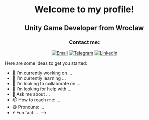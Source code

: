 # <p align="center">Welcome to my profile!</p>

## <p align="center">Unity Game Developer from Wroclaw</p>

### <p align="center">Contact me:</p>

<div align="center">

  [![Email](https://img.shields.io/badge/Email-Contact%20Me-red)](mailto:ваша_электронная_почта@example.com)
  [![Telegram](https://img.shields.io/badge/Telegram-Chat-blue)](https://t.me/Zi0on)
  [![LinkedIn](https://img.shields.io/badge/LinkedIn-Profile-blue)](ссылка_на_ваш_профиль_LinkedIn)

</div>




Here are some ideas to get you started:

- 🔭 I’m currently working on ...
- 🌱 I’m currently learning ...
- 👯 I’m looking to collaborate on ...
- 🤔 I’m looking for help with ...
- 💬 Ask me about ...
- 📫 How to reach me: ...
- 😄 Pronouns: ...
- ⚡ Fun fact: ...
-->
